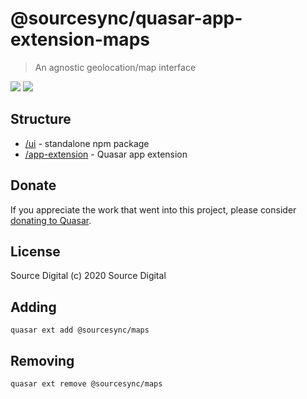 # @sourcesync/quasar-app-extension-maps
> An agnostic geolocation/map interface

<img src="https://img.shields.io/npm/v/quasar-ui-maps.svg?label=@sourcesync/quasar-ui-maps">
<img src="https://img.shields.io/npm/v/quasar-app-extension-maps.svg?label=@sourcesync/quasar-app-extension-maps">

## Structure
* [/ui](ui) - standalone npm package
* [/app-extension](app-extension) - Quasar app extension

## Donate
If you appreciate the work that went into this project, please consider [donating to Quasar](https://donate.quasar.dev).

## License
Source Digital (c) 2020 Source Digital

## Adding

```
quasar ext add @sourcesync/maps
```
## Removing

```
quasar ext remove @sourcesync/maps
```

